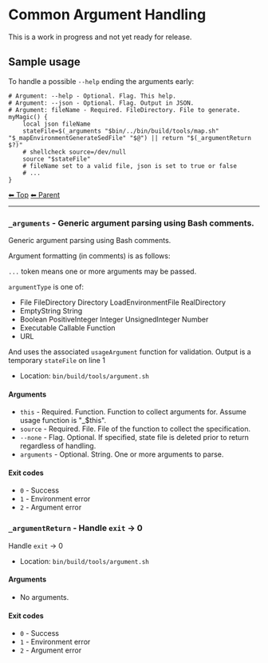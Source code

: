 # Common Argument Handling

This is a work in progress and not yet ready for release.

## Sample usage

To handle a possible `--help` ending the arguments early:

    # Argument: --help - Optional. Flag. This help.
    # Argument: --json - Optional. Flag. Output in JSON.
    # Argument: fileName - Required. FileDirectory. File to generate.
    myMagic() {
        local json fileName
        stateFile=$(_arguments "$bin/../bin/build/tools/map.sh" "$_mapEnvironmentGenerateSedFile" "$@") || return "$(_argumentReturn $?)"
        # shellcheck source=/dev/null
        source "$stateFile"
        # fileName set to a valid file, json is set to true or false
        # ...
    }

<!-- TEMPLATE header 2 -->
[⬅ Top](index.md) [⬅ Parent ](../index.md)
<hr />

### `_arguments` - Generic argument parsing using Bash comments.

Generic argument parsing using Bash comments.

Argument formatting (in comments) is as follows:


`...` token means one or more arguments may be passed.

`argumentType` is one of:

- File FileDirectory Directory LoadEnvironmentFile RealDirectory
- EmptyString String
- Boolean PositiveInteger Integer UnsignedInteger Number
- Executable Callable Function
- URL

And uses the associated `usageArgument` function for validation.
Output is a temporary `stateFile` on line 1

- Location: `bin/build/tools/argument.sh`

#### Arguments

- `this` - Required. Function. Function to collect arguments for. Assume usage function is "_$this".
- `source` - Required. File. File of the function to collect the specification.
- `--none` - Flag. Optional. If specified, state file is deleted prior to return regardless of handling.
- `arguments` - Optional. String. One or more arguments to parse.

#### Exit codes

- `0` - Success
- `1` - Environment error
- `2` - Argument error
### `_argumentReturn` - Handle `exit` -> 0

Handle `exit` -> 0

- Location: `bin/build/tools/argument.sh`

#### Arguments

- No arguments.

#### Exit codes

- `0` - Success
- `1` - Environment error
- `2` - Argument error
